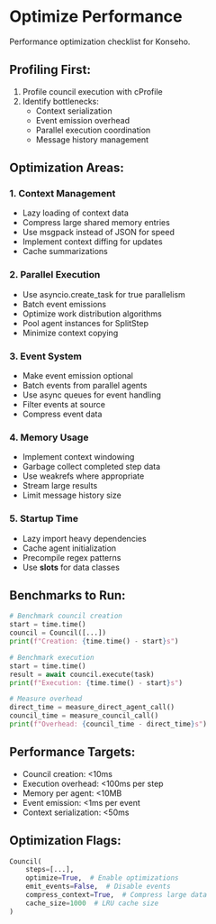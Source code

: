 # Optimize Performance

Performance optimization checklist for Konseho.

## Profiling First:
1. Profile council execution with cProfile
2. Identify bottlenecks:
   - Context serialization
   - Event emission overhead
   - Parallel execution coordination
   - Message history management

## Optimization Areas:

### 1. Context Management
- Lazy loading of context data
- Compress large shared memory entries
- Use msgpack instead of JSON for speed
- Implement context diffing for updates
- Cache summarizations

### 2. Parallel Execution
- Use asyncio.create_task for true parallelism
- Batch event emissions
- Optimize work distribution algorithms
- Pool agent instances for SplitStep
- Minimize context copying

### 3. Event System
- Make event emission optional
- Batch events from parallel agents
- Use async queues for event handling
- Filter events at source
- Compress event data

### 4. Memory Usage
- Implement context windowing
- Garbage collect completed step data
- Use weakrefs where appropriate
- Stream large results
- Limit message history size

### 5. Startup Time
- Lazy import heavy dependencies
- Cache agent initialization
- Precompile regex patterns
- Use __slots__ for data classes

## Benchmarks to Run:
```python
# Benchmark council creation
start = time.time()
council = Council([...])
print(f"Creation: {time.time() - start}s")

# Benchmark execution
start = time.time()
result = await council.execute(task)
print(f"Execution: {time.time() - start}s")

# Measure overhead
direct_time = measure_direct_agent_call()
council_time = measure_council_call()
print(f"Overhead: {council_time - direct_time}s")
```

## Performance Targets:
- Council creation: <10ms
- Execution overhead: <100ms per step
- Memory per agent: <10MB
- Event emission: <1ms per event
- Context serialization: <50ms

## Optimization Flags:
```python
Council(
    steps=[...],
    optimize=True,  # Enable optimizations
    emit_events=False,  # Disable events
    compress_context=True,  # Compress large data
    cache_size=1000  # LRU cache size
)
```
